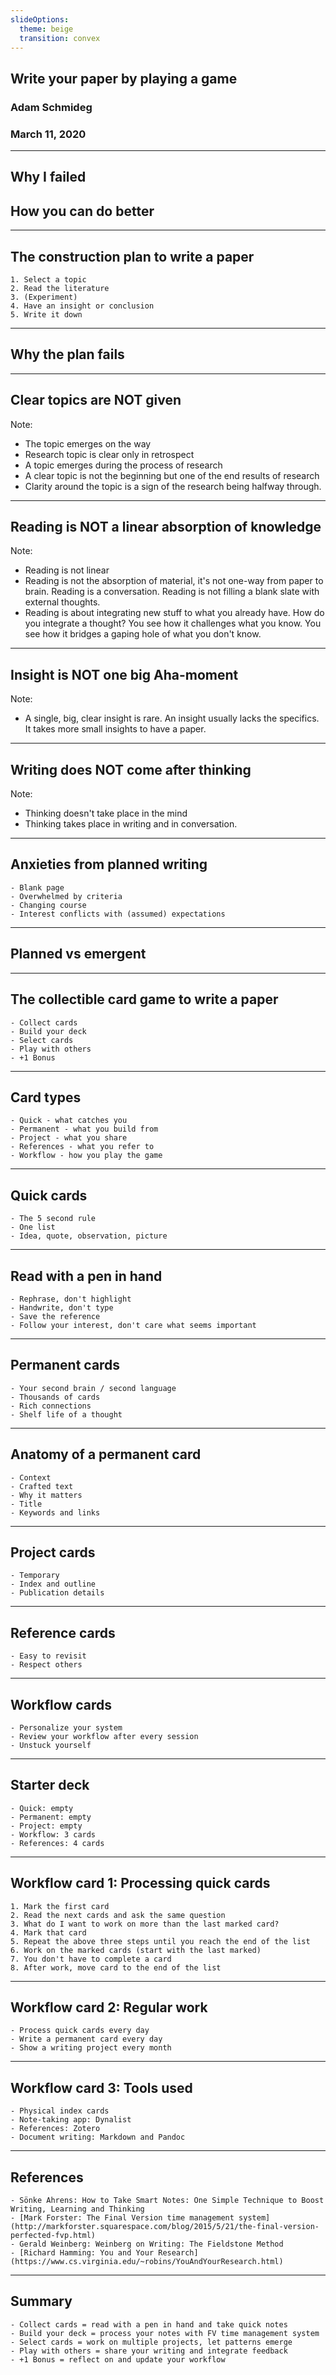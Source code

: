```yaml
---
slideOptions:
  theme: beige
  transition: convex
---
```


## Write your paper by playing a game
### Adam Schmideg
### March 11, 2020

---

## Why I failed 
## How you can do better

---

## The construction plan to write a paper

    1. Select a topic
    2. Read the literature
    3. (Experiment)
    4. Have an insight or conclusion
    5. Write it down

---

## Why the plan fails

---

## Clear topics are NOT given

Note:

- The topic emerges on the way
- Research topic is clear only in retrospect
- A topic emerges during the process of research
- A clear topic is not the beginning but one of the end results of research
- Clarity around the topic is a sign of the research being halfway through.

---

## Reading is NOT a linear absorption of knowledge 

Note:

- Reading is not linear
- Reading is not the absorption of material, it's not one-way from paper to brain. Reading is a conversation. Reading is not filling a blank slate with external thoughts. 
- Reading is about integrating new stuff to what you already have. How do you integrate a thought? You see how it challenges what you know. You see how it bridges a gaping hole of what you don't know.

---

## Insight is NOT one big Aha-moment

Note:

- A single, big, clear insight is rare. An insight usually lacks the specifics. It takes more small insights to have a paper. 

---

## Writing does NOT come after thinking

Note:
- Thinking doesn't take place in the mind
- Thinking takes place in writing and in conversation.

---

## Anxieties from planned writing

    - Blank page
    - Overwhelmed by criteria
    - Changing course
    - Interest conflicts with (assumed) expectations

---

## Planned vs emergent

---

## The collectible card game to write a paper

    - Collect cards
    - Build your deck
    - Select cards
    - Play with others
    - +1 Bonus

---

## Card types

    - Quick - what catches you
    - Permanent - what you build from
    - Project - what you share
    - References - what you refer to
    - Workflow - how you play the game

---

## Quick cards

    - The 5 second rule
    - One list
    - Idea, quote, observation, picture

---

## Read with a pen in hand

    - Rephrase, don't highlight
    - Handwrite, don't type
    - Save the reference
    - Follow your interest, don't care what seems important

---

## Permanent cards

    - Your second brain / second language
    - Thousands of cards
    - Rich connections
    - Shelf life of a thought

---

## Anatomy of a permanent card

    - Context
    - Crafted text
    - Why it matters
    - Title
    - Keywords and links

---

## Project cards

    - Temporary
    - Index and outline
    - Publication details

---

## Reference cards

    - Easy to revisit
    - Respect others

---

## Workflow cards

    - Personalize your system
    - Review your workflow after every session
    - Unstuck yourself

---

## Starter deck

    - Quick: empty
    - Permanent: empty
    - Project: empty
    - Workflow: 3 cards
    - References: 4 cards

---

## Workflow card 1: Processing quick cards

    1. Mark the first card
    2. Read the next cards and ask the same question
    3. What do I want to work on more than the last marked card?
    4. Mark that card
    5. Repeat the above three steps until you reach the end of the list
    6. Work on the marked cards (start with the last marked)
    7. You don't have to complete a card
    8. After work, move card to the end of the list

---

## Workflow card 2: Regular work

    - Process quick cards every day
    - Write a permanent card every day
    - Show a writing project every month

---

## Workflow card 3: Tools used

    - Physical index cards
    - Note-taking app: Dynalist
    - References: Zotero
    - Document writing: Markdown and Pandoc

---

## References

    - Sönke Ahrens: How to Take Smart Notes: One Simple Technique to Boost Writing, Learning and Thinking
    - [Mark Forster: The Final Version time management system](http://markforster.squarespace.com/blog/2015/5/21/the-final-version-perfected-fvp.html)
    - Gerald Weinberg: Weinberg on Writing: The Fieldstone Method
    - [Richard Hamming: You and Your Research](https://www.cs.virginia.edu/~robins/YouAndYourResearch.html)

---

## Summary

    - Collect cards = read with a pen in hand and take quick notes
    - Build your deck = process your notes with FV time management system
    - Select cards = work on multiple projects, let patterns emerge
    - Play with others = share your writing and integrate feedback
    - +1 Bonus = reflect on and update your workflow
